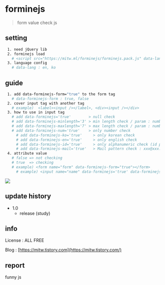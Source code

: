 # forminejs
> form value check js
## setting 

```sh
 1. need jQuery lib
 2. forminejs load 
   # <script src="https://mitw.ml/forminejs/forminejs.pack.js" data-lang="en" type="text/javascript"></script>
 3. language config
   # data-lang : en, ko 
```

## guide 

```sh
 1. add data-forminejs-form="true" to the form tag
   # data-forminejs-form : true, false
 2. cover input tag with another tag 
   # example)  <label><input /></label>, <div><input /></div>
 3. how to use in input tag
   # add data-forminejs='true'        > null check
   # add data-forminejs-minlength='3' > min length check / param : number
   # add data-forminejs-maxlength='7' > max length check / param : number
   # add data-forminejs-num='true'    > only number check
	 # add data-forminejs-ko='true'     > only korean check
	 # add data-forminejs-en='true'     > only english check
	 # add data-forminejs-id='true'     > only alphanumeric check (id pattern)
	 # add data-forminejs-mail='true'   > Mail pattern check : xxx@xxx.xxx
 4. attribute value
   # false => not checking 
   # true  => checking  
   # example) <form name="form" data-forminejs-form="true"></form>
	 # example) <input name="name" data-forminejs='true' data-forminejs-ko="true" />

```

![](https://img1.daumcdn.net/thumb/R1280x0/?scode=mtistory2&fname=https%3A%2F%2Fblog.kakaocdn.net%2Fdn%2FcdiHyB%2FbtrpTe7VwDe%2F4TJ4DMG8LOQHrCDkyuRCw0%2Fimg.png)

## update history

* 1.0
    * release (study)

## info

License : ALL FREE

Blog : [https://mitw.tistory.com](https://mitw.tistory.com/)

## report

funny js
